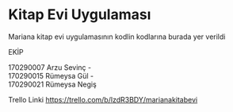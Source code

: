 # Kitap Evi Uygulaması

Mariana kitap evi uygulamasının kodlin kodlarına burada yer verildi

EKİP
 
170290007 Arzu Sevinç -  
170290015 Rümeysa Gül -  
170290021 Rümeysa Negiş 

Trello Linki 
https://trello.com/b/lzdR3BDY/marianakitabevi
